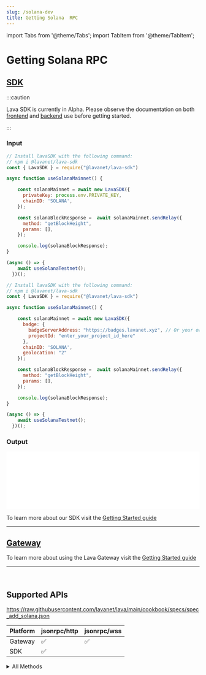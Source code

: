 ```yaml
---
slug: /solana-dev
title: Getting Solana  RPC
---
```


import Tabs from '@theme/Tabs';
import TabItem from '@theme/TabItem';

# Getting Solana RPC


## [SDK](https://github.com/lavanet/lava-sdk)

:::caution

Lava SDK is currently in Alpha. Please observe the documentation on both [frontend](https://docs.lavanet.xyz/sdk-frontend?utm_source=getting-solana-rpc&utm_medium=docs&utm_campaign=sdk-alpha) and [backend](https://docs.lavanet.xyz/sdk-backend?utm_source=getting-solana-rpc&utm_medium=docs&utm_campaign=sdk-alpha) use before getting started.

:::

### Input

<Tabs>

<TabItem value="backend" label="BackEnd">

```jsx
// Install lavaSDK with the following command:
// npm i @lavanet/lava-sdk
const { LavaSDK } = require("@lavanet/lava-sdk")

async function useSolanaMainnet() {

    const solanaMainnet = await new LavaSDK({
      privateKey: process.env.PRIVATE_KEY,
      chainID: 'SOLANA',
    });

    const solanaBlockResponse =  await solanaMainnet.sendRelay({
      method: "getBlockHeight",
      params: [],
    });

    console.log(solanaBlockResponse);
}

(async () => {
    await useSolanaTestnet();
  })();
```

</TabItem>

<TabItem value="frontend" label="FrontEnd">

```jsx
// Install lavaSDK with the following command:
// npm i @lavanet/lava-sdk
const { LavaSDK } = require("@lavanet/lava-sdk")

async function useSolanaMainnet() {

    const solanaMainnet = await new LavaSDK({
      badge: {
        badgeServerAddress: "https://badges.lavanet.xyz", // Or your own Badge-Server URL 
        projectId: "enter_your_project_id_here" 
      },
      chainID: 'SOLANA',
      geolocation: "2"
    });

    const solanaBlockResponse =  await solanaMainnet.sendRelay({
      method: "getBlockHeight",
      params: [],
    });

    console.log(solanaBlockResponse);
}

(async () => {
    await useSolanaTestnet();
  })();
```

</TabItem>

</Tabs>


### Output

<iframe width="100%" src="/img/chains/solana_call.webm" frameborder="0" allow="autoplay; encrypted-media; gyroscope; picture-in-picture" allowfullscreen></iframe>

To learn more about our SDK visit the [Getting Started guide](https://docs.lavanet.xyz/sdk-getting-started?utm_source=getting-solana-rpc&utm_medium=docs&utm_campaign=solana-pre-grant)

<hr />

## [Gateway](https://gateway.lavanet.xyz)

To learn more about using the Lava Gateway visit the [Getting Started guide](https://docs.lavanet.xyz/gateway-getting-started?utm_source=getting-solana-rpc&utm_medium=docs&utm_campaign=solana-pre-grant)

<hr />
<br />


## Supported APIs 

https://raw.githubusercontent.com/lavanet/lava/main/cookbook/specs/spec_add_solana.json


| Platform  |  jsonrpc/http | jsonrpc/wss 
| --------- | ------------- | -----------
| Gateway   | ✅            | ✅
| SDK       | ✅            | 

<details>
<summary> All Methods</summary>


- getAccountInfo
- getBalance
- getBlock
- getBlockHeight
- getBlockProduction
- getBlockCommitment
- getBlocks
- getBlocksWithLimit
- getBlockTime
- getClusterNodes
- getEpochInfo
- getEpochSchedule
- getFeeForMessage
- getFirstAvailableBlock
- getGenesisHash
- getHealth
- getHighestSnapshotSlot
- getIdentity
- getInflationGovernor
- getInflationRate
- getInflationReward
- getLargestAccounts
- getLatestBlockhash
- getLeaderSchedule
- getMaxRetransmitSlot
- getMinimumBalanceForRentExemption
- getMultipleAccounts
- getProgramAccounts
- getRecentPerformanceSamples
- getRecentPrioritizationFees
- getSignaturesForAddress
- getSignatureStatuses
- getSlot
- getSlotLeader
- getSlotLeaders
- getStakeActivation
- getStakeMinimumDelegation
- getSupply
- getTokenAccountBalance
- getTokenAccountsByDelegate
- getTokenAccountsByOwner
- getTokenLargestAccounts
- getTokenSupply
- getTransaction
- getTransactionCount
- getVersion
- getVoteAccounts
- isBlockhashValid
- minimumLedgerSlot
- requestAirdrop
- sendTransaction
- simulateTransaction
- getConfirmedBlock
- getConfirmedBlocks
- getConfirmedBlocksWithLimit
- getConfirmedSignaturesForAddress2
- getConfirmedTransaction
- getFeeCalculatorForBlockhash
- getFeeRateGovernor
- getFees
- getRecentBlockhash
- getSnapshotSlot

</details>